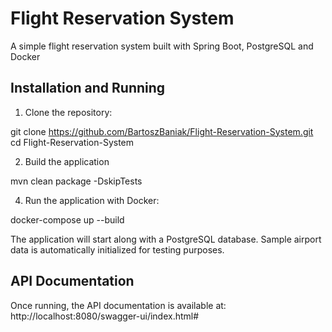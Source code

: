 # Flight Reservation System

A simple flight reservation system built with Spring Boot, PostgreSQL and Docker

## Installation and Running

1. Clone the repository:

git clone https://github.com/BartoszBaniak/Flight-Reservation-System.git 
cd Flight-Reservation-System

2. Build the application

mvn clean package -DskipTests

4. Run the application with Docker:

docker-compose up --build

The application will start along with a PostgreSQL database. Sample airport data is automatically initialized for testing purposes.

## API Documentation

Once running, the API documentation is available at:
http://localhost:8080/swagger-ui/index.html#
